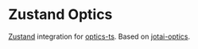 # Zustand Optics

[Zustand](https://docs.pmnd.rs/zustand) integration for [optics-ts](https://akheron.github.io/optics-ts/). Based on [jotai-optics](https://github.com/jotaijs/jotai-optics).
